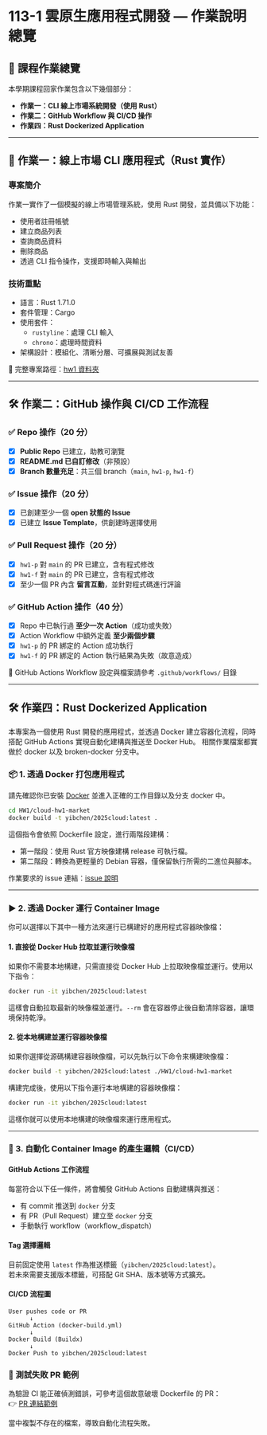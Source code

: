 # 113-1 雲原生應用程式開發 — 作業說明總覽

## 📌 課程作業總覽

本學期課程回家作業包含以下幾個部分：

- **作業一：CLI 線上市場系統開發（使用 Rust）**
- **作業二：GitHub Workflow 與 CI/CD 操作**
- **作業四：Rust Dockerized Application**

---

## 🧩 作業一：線上市場 CLI 應用程式（Rust 實作）

### 專案簡介

作業一實作了一個模擬的線上市場管理系統，使用 Rust 開發，並具備以下功能：

- 使用者註冊帳號
- 建立商品列表
- 查詢商品資料
- 刪除商品
- 透過 CLI 指令操作，支援即時輸入與輸出

### 技術重點

- 語言：Rust 1.71.0
- 套件管理：Cargo
- 使用套件：
  - `rustyline`：處理 CLI 輸入
  - `chrono`：處理時間資料
- 架構設計：模組化、清晰分層、可擴展與測試友善

📂 完整專案路徑：[hw1 資料夾](./HW1/cloud-hw1-market)

---

## 🛠️ 作業二：GitHub 操作與 CI/CD 工作流程

### ✅ Repo 操作（20 分）

- [x] **Public Repo** 已建立，助教可瀏覽
- [x] **README.md 已自訂修改**（非預設）
- [x] **Branch 數量充足**：共三個 branch（`main`, `hw1-p`, `hw1-f`）

### ✅ Issue 操作（20 分）

- [x] 已創建至少一個 **open 狀態的 Issue**
- [x] 已建立 **Issue Template**，供創建時選擇使用

### ✅ Pull Request 操作（20 分）

- [x] `hw1-p` 對 `main` 的 PR 已建立，含有程式修改
- [x] `hw1-f` 對 `main` 的 PR 已建立，含有程式修改
- [x] 至少一個 PR 內含 **留言互動**，並針對程式碼進行評論

### ✅ GitHub Action 操作（40 分）

- [x] Repo 中已執行過 **至少一次 Action**（成功或失敗）
- [x] Action Workflow 中額外定義 **至少兩個步驟**
- [x] `hw1-p` 的 PR 綁定的 Action 成功執行
- [x] `hw1-f` 的 PR 綁定的 Action 執行結果為失敗（故意造成）

🔗 GitHub Actions Workflow 設定與檔案請參考 `.github/workflows/` 目錄

---

## 🛠️ 作業四：Rust Dockerized Application

本專案為一個使用 Rust 開發的應用程式，並透過 Docker 建立容器化流程，同時搭配 GitHub Actions 實現自動化建構與推送至 Docker Hub。
相關作業檔案都實做於 docker 以及 broken-docker 分支中。

### 📦 1. 透過 Docker 打包應用程式

請先確認你已安裝 [Docker](https://docs.docker.com/get-docker/) 並進入正確的工作目錄以及分支 docker 中。

```bash
cd HW1/cloud-hw1-market
docker build -t yibchen/2025cloud:latest .
```

這個指令會依照 Dockerfile 設定，進行兩階段建構：
- 第一階段：使用 Rust 官方映像建構 release 可執行檔。
- 第二階段：轉換為更輕量的 Debian 容器，僅保留執行所需的二進位與腳本。

作業要求的 issue 連結：[issue 說明](https://github.com/4040www/113-2_CloudNative_HW/issues/7#issue-3038499081)

---

### ▶️ 2. 透過 Docker 運行 Container Image

你可以選擇以下其中一種方法來運行已構建好的應用程式容器映像檔：

#### 1. **直接從 Docker Hub 拉取並運行映像檔**

如果你不需要本地構建，只需直接從 Docker Hub 上拉取映像檔並運行。使用以下指令：

```bash
docker run -it yibchen/2025cloud:latest
```

這樣會自動拉取最新的映像檔並運行。`--rm` 會在容器停止後自動清除容器，讓環境保持乾淨。

#### 2. **從本地構建並運行容器映像檔**

如果你選擇從源碼構建容器映像檔，可以先執行以下命令來構建映像檔：

```bash
docker build -t yibchen/2025cloud:latest ./HW1/cloud-hw1-market
```

構建完成後，使用以下指令運行本地構建的容器映像檔：

```bash
docker run -it yibchen/2025cloud:latest
```

這樣你就可以使用本地構建的映像檔來運行應用程式。

---

### 🔁 3. 自動化 Container Image 的產生邏輯（CI/CD）

#### GitHub Actions 工作流程

每當符合以下任一條件，將會觸發 GitHub Actions 自動建構與推送：

- 有 commit 推送到 `docker` 分支
- 有 PR（Pull Request）建立至 `docker` 分支
- 手動執行 workflow（workflow_dispatch）

#### Tag 選擇邏輯

目前固定使用 `latest` 作為推送標籤（`yibchen/2025cloud:latest`）。  
若未來需要支援版本標籤，可搭配 Git SHA、版本號等方式擴充。

#### CI/CD 流程圖

```
User pushes code or PR
      ↓
GitHub Action (docker-build.yml)
      ↓
Docker Build (Buildx)
      ↓
Docker Push to yibchen/2025cloud:latest
```

### 🧪 測試失敗 PR 範例

為驗證 CI 能正確偵測錯誤，可參考這個故意破壞 Dockerfile 的 PR：  
👉 [PR 連結範例](https://github.com/4040www/113-2_CloudNative_HW/pull/6)

當中複製不存在的檔案，導致自動化流程失敗。

